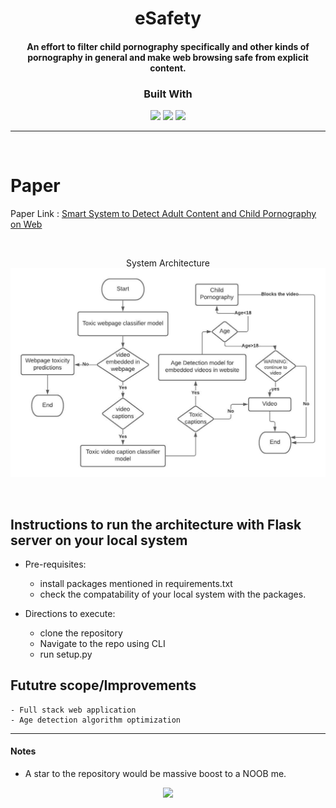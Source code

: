 <p align="center">
	<h1 align="center">eSafety</h1>
	<h4 align="center">An effort to filter child pornography specifically and other kinds of pornography in general and make web browsing safe from explicit content.</h3>
</p>

<h3 align="center">Built With</h3>
<p align=center>
    <img height="100px" src = "https://upload.wikimedia.org/wikipedia/commons/thumb/c/c3/Python-logo-notext.svg/1200px-Python-logo-notext.svg.png"/>
    <img height="100px" src = "https://upload.wikimedia.org/wikipedia/commons/thumb/4/4c/Typescript_logo_2020.svg/1200px-Typescript_logo_2020.svg.png"/>
    <img height="100px" src = "https://upload.wikimedia.org/wikipedia/commons/thumb/2/2d/Tensorflow_logo.svg/957px-Tensorflow_logo.svg.png"/>
</p>

--- 
<br>

# Paper 

Paper Link : [Smart System to Detect Adult Content and Child Pornography on Web](https://www.researchgate.net/publication/354934537_Smart_System_to_Detect_Adult_Content_and_Child_Pornography_on_Web)

<br>
<p align=center>
System Architecture
    <img src = "sys arch flowchart.jpeg" >
</p>
<br>

## Instructions to run the architecture with Flask server on your local system

* Pre-requisites:
   	- install packages mentioned in requirements.txt
   	- check the compatability of your local system with the packages.

* Directions to execute:
	- clone the repository 
	- Navigate to the repo using CLI 
	- run setup.py 


## Fututre scope/Improvements
	- Full stack web application
	- Age detection algorithm optimization

---



</tr>
</table>

#### Notes
- A star to the repository would be massive boost to a NOOB me.


<p align=center>
<img src="https://forthebadge.com/images/badges/built-with-love.svg"/>
</p>
